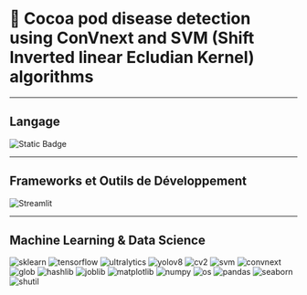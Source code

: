 # 🚀 Cocoa pod disease detection using ConVnext and SVM (Shift Inverted linear Ecludian Kernel) algorithms

---

## Langage

![Static Badge](https://img.shields.io/badge/python%20-3.12.4%20-blue)

---

## Frameworks et Outils de Développement

![Streamlit](https://img.shields.io/badge/Streamlit-1.38.0-orange)

---

## Machine Learning & Data Science

![sklearn](https://img.shields.io/badge/sklearn-1.5.2-orange)
![tensorflow](https://img.shields.io/badge/tensorflow-2.18.0-red)
![ultralytics](https://img.shields.io/badge/ultralytics-8.3.82-purple)
![yolov8](https://img.shields.io/badge/yolov8-0.0.2-yellow)
![cv2](https://img.shields.io/badge/cv2-4.11.0-green)
![svm](https://img.shields.io/badge/support_vector_machine-classification-lightgrey)
![convnext](https://img.shields.io/badge/ConvNext-classification-lightgrey)
![glob](https://img.shields.io/badge/glob-0.7-lightgrey) <!-- Version approximative -->
![hashlib](https://img.shields.io/badge/hashlib-2.0.18-lightgrey) <!-- Dernière version via PyPI -->
![joblib](https://img.shields.io/badge/joblib-1.4.2-blue)
![matplotlib](https://img.shields.io/badge/matplotlib-3.9.2-blue)
![numpy](https://img.shields.io/badge/numpy-1.26.4-green)
![os](https://img.shields.io/badge/os-Standard%20Library-lightgrey) <!-- Standard Library, pas de version spécifique -->
![pandas](https://img.shields.io/badge/pandas-2.2.3-orange)
![seaborn](https://img.shields.io/badge/seaborn-0.13.2-blue)
![shutil](https://img.shields.io/badge/shutil-Standard%20Library-lightgrey) <!-- Standard Library, pas de version spécifique -->